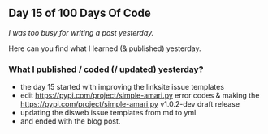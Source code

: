 ## Day 15 of 100 Days Of Code
_I was too busy for writing a post yesterday._

Here can you find what I learned (& published) yesterday.

### What I published / coded (/ updated) yesterday?
* the day 15 started with improving the linksite issue templates
* edit https://pypi.com/project/simple-amari.py error codes & making the https://pypi.com/project/simple-amari.py v1.0.2-dev draft release
* updating the disweb issue templates from md to yml 
* and ended with the blog post.